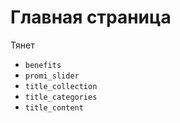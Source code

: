 # Главная страница

Тянет

* `benefits`
* `promi_slider`
* `title_collection`
* `title_categories`
* `title_content`
